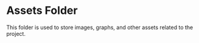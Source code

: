 # Assets Folder

This folder is used to store images, graphs, and other assets related to the project.
